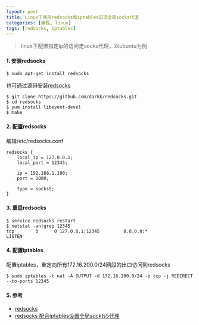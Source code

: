 ```yaml
---
layout: post
title: Linux下使用redsocks和iptables实现全局socks代理
categories: [编程, linux]
tags: [redsocks, iptables]
---
```


> linux下配置指定ip的访问走socks代理，以ubuntu为例

#### 1. 安装redsocks

```
$ sudo apt-get install redsocks
```

也可通过源码安装[redsocks](https://github.com/darkk/redsocks)

```
$ git clone https://github.com/darkk/redsocks.git
$ cd redsocks
$ yum install libevent-devel
$ make
```

#### 2. 配置redsocks

编辑/etc/redsocks.conf
```
redsocks {
    local_ip = 127.0.0.1;
    local_port = 12345;
    
    ip = 192.168.1.100;
    port = 1080;
    
    type = socks5;
}
```

#### 3. 重启redsocks

```
$ service redsocks restart
$ netstat -an|grep 12345
tcp        0      0 127.0.0.1:12345         0.0.0.0:*               LISTEN
```

#### 4. 配置iptables

配置iptables，重定向所有172.16.200.0/24网段的出口访问到redsocks

```
$ sudo iptables -t nat -A OUTPUT -d 172.16.200.0/24 -p tcp -j REDIRECT --to-ports 12345
```

#### 5. 参考

* [redsocks](https://github.com/darkk/redsocks)
* [redsocks 配合iptables设置全局sockts5代理](https://www.cnblogs.com/cmsd/p/4363631.html)



